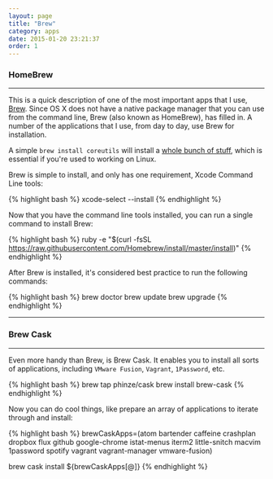 ```yaml
---
layout: page
title: "Brew"
category: apps
date: 2015-01-20 23:21:37
order: 1
---
```


### HomeBrew
* * *

This is a quick description of one of the most important apps that I use, [Brew](http://brew.sh). Since OS X does not have a native package manager that you can use from the command line, Brew (also known as HomeBrew), has filled in. A number of the applications that I use, from day to day, use Brew for installation.

A simple `brew install coreutils` will install a [whole bunch of stuff](http://en.wikipedia.org/wiki/GNU_Core_Utilities), which is essential if you're used to working on Linux.

Brew is simple to install, and only has one requirement, Xcode Command Line tools:

{% highlight bash %}
xcode-select --install
{% endhighlight %}

Now that you have the command line tools installed, you can run a single command to install Brew:

{% highlight bash %}
ruby -e "$(curl -fsSL https://raw.githubusercontent.com/Homebrew/install/master/install)"
{% endhighlight %}

After Brew is installed, it's considered best practice to run the following commands:

{% highlight bash %}
brew doctor
brew update
brew upgrade
{% endhighlight %}

* * *
### Brew Cask
* * *

Even more handy than Brew, is Brew Cask. It enables you to install all sorts of applications, including `VMware Fusion`, `Vagrant`, `1Password`, etc.

{% highlight bash %}
brew tap phinze/cask
brew install brew-cask
{% endhighlight %}

Now you can do cool things, like prepare an array of applications to iterate through and install:

{% highlight bash %}
brewCaskApps=(atom bartender caffeine crashplan dropbox flux github google-chrome istat-menus iterm2 little-snitch macvim 1password spotify vagrant vagrant-manager vmware-fusion)

brew cask install ${brewCaskApps[@]}
{% endhighlight %}
